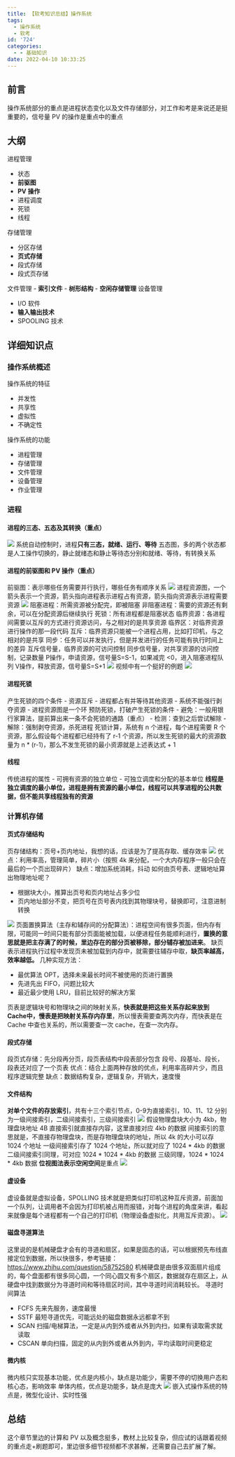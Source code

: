 ```yaml
---
title: 【软考知识总结】操作系统
tags:
  - 操作系统
  - 软考
id: '724'
categories:
  - - 基础知识
date: 2022-04-10 10:33:25
---
```


## 前言

操作系统部分的重点是进程状态变化以及文件存储部分，对工作和考是来说还是挺重要的，信号量 PV 的操作是重点中的重点

## 大纲

进程管理

*   状态
*   **前驱图**
*   **PV 操作**
*   进程调度
*   死锁
*   线程

存储管理

*   分区存储
*   **页式存储**
*   段式存储
*   段式页存储

文件管理 - **索引文件** - **树形结构** - **空闲存储管理** 设备管理

*   I/O 软件
*   **输入输出技术**
*   SPOOLING 技术

## 详细知识点

### 操作系统概述

操作系统的特征

*   并发性
*   共享性
*   虚拟性
*   不确定性

操作系统的功能

*   进程管理
*   存储管理
*   文件管理
*   设备管理
*   作业管理

### 进程

#### 进程的三态、五态及其转换（重点）

[![](../static/uploads/2022/04/wp_editor_md_b7fbb11467904744a8464ae044c0c746.jpg)](../static/uploads/2022/04/wp_editor_md_b7fbb11467904744a8464ae044c0c746.jpg) 系统自动控制时，进程**只有三态，就绪、运行、等待** 五态图，多的两个状态都是人工操作切换的，静止就绪态和静止等待态分别和就绪、等待，有转换关系

#### 进程的前驱图和 PV 操作（重点）

前驱图：表示哪些任务需要并行执行，哪些任务有顺序关系 [![](../static/uploads/2022/04/wp_editor_md_c56307a0cd806f05b373cc005d41409a.jpg)](../static/uploads/2022/04/wp_editor_md_c56307a0cd806f05b373cc005d41409a.jpg) 进程资源图，一个箭头表示一个资源，箭头指向进程表示进程占有资源，箭头指向资源表示进程需要资源 [![](../static/uploads/2022/04/wp_editor_md_a868d9a7a57ed35eb624cc4ce6571757.jpg)](../static/uploads/2022/04/wp_editor_md_a868d9a7a57ed35eb624cc4ce6571757.jpg) 阻塞进程：所需资源被分配完，即被阻塞 非阻塞进程：需要的资源还有剩余，可以在分配资源后继续执行 死锁：所有进程都是阻塞状态 临界资源：各进程间需要以互斥的方式进行资源访问，与之相对的是共享资源 临界区：对临界资源进行操作的那一段代码 互斥：临界资源只能被一个进程占用，比如打印机，与之相对的是共享 同步：任务可以并发执行，但是并发进行的任务可能有执行时间上的差异 互斥信号量，临界资源的可访问控制 同步信号量，对共享资源的访问控制，记录数量 P操作，申请资源，信号量S=S-1，如果减完 <0，进入阻塞进程队列 V操作，释放资源，信号量S=S+1 [![](../static/uploads/2022/04/wp_editor_md_dff803595531bf234c32f19da8c3b585.jpg)](../static/uploads/2022/04/wp_editor_md_dff803595531bf234c32f19da8c3b585.jpg) 视频中有一个挺好的例题 [![](../static/uploads/2022/04/wp_editor_md_21f957319dee07925f711208c947d2f5.jpg)](../static/uploads/2022/04/wp_editor_md_21f957319dee07925f711208c947d2f5.jpg)

#### 进程死锁

产生死锁的四个条件 - 资源互斥 - 进程都占有并等待其他资源 - 系统不能强行剥夺资源 - 进程资源图是一个环 预防死锁，打破产生死锁的条件 - 避免：一般用银行家算法，提前算出来一条不会死锁的通路（重点） - 检测：查到之后尝试解除 - 解除：强制剥夺资源，杀死进程 死锁计算，系统有 n 个进程，每个进程需要 R 个资源，那么假设每个进程都已经持有了 r-1 个资源，所以发生死锁的最大的资源数量为 n \* (r-1)，那么不发生死锁的最小资源就是上述表达式 + 1

#### 线程

传统进程的属性 - 可拥有资源的独立单位 - 可独立调度和分配的基本单位 **线程是独立调度的最小单位，进程是拥有资源的最小单位，线程可以共享进程的公共数据，但不能共享线程独有的资源**

### 计算机存储

#### 页式存储结构

页存储结构：页号+页内地址，我想的话，应该是为了提高存取、缓存效率 [![](../static/uploads/2022/04/wp_editor_md_41737478293eb4de1b5616dafd5a2535.jpg)](../static/uploads/2022/04/wp_editor_md_41737478293eb4de1b5616dafd5a2535.jpg) 优点：利用率高，管理简单，碎片小（按照 4k 来分配，一个大内存程序一般只会在最后的一个页出现碎片） 缺点：增加系统消耗，抖动 如何由页号表、逻辑地址算出物理地址呢？

*   根据块大小，推算出页号和页内地址占多少位
*   页内地址部分不变，把页号在页号表内找到其物理块号，替换即可，注意进制转换

[![](../static/uploads/2022/04/wp_editor_md_9b0b77b479ae5a7edf46f610faa52820.jpg)](../static/uploads/2022/04/wp_editor_md_9b0b77b479ae5a7edf46f610faa52820.jpg) 页面置换算法（主存和辅存间的分配算法）：进程空间有很多页面，但内存有限，可能同一时间只能有部分页面能被加载，以便进程任务能顺利进行，**置换的意思就是把主存满了的时候，里边存在的部分页被移除，部分辅存被加进来**。 缺页表示进程执行过程中发现页未被加载到内存中，就需要往辅存中取，**缺页率越高，效率越低。** 几种实现方法：

*   最优算法 OPT，选择未来最长时间不被使用的页进行置换
*   先进先出 FIFO，问题比较大
*   最近最少使用 LRU，目前比较好的解决方案

页表是逻辑块号和物理块之间的映射关系，**快表就是把这些关系存起来放到Cache中，慢表是把映射关系存内存里**，所以慢表需要查两次内存，而快表是在 Cache 中查也关系的，所以需要查一次 cache，在查一次内存。

#### 段式存储

段页式存储：先分段再分页，段页表结构中段表部分包含 段号、段基址、段长，段表还对应了一个页表 优点：结合上面两种存放的优点，利用率高碎片少，而且程序逻辑完整 缺点：数据结构复杂，逻辑复杂，开销大，速度慢

#### 文件结构

**对单个文件的存放索引**，共有十三个索引节点，0-9为直接索引，10、11、12 分别为一级间接索引，二级间接索引，三级间接索引 [![](../static/uploads/2022/04/wp_editor_md_c28b92a149ae0e6ac0ab1cee017cca02.jpg)](../static/uploads/2022/04/wp_editor_md_c28b92a149ae0e6ac0ab1cee017cca02.jpg) 假设物理盘块大小为 4kb，物理盘块地址 4B 直接索引就直接存内容，这里直接对应 4kb 的数据 间接索引的意思就是，不直接存物理盘块，而是存物理盘块的地址，所以 4k 的大小可以存 1024 个地址 一级间接索引存了 1024 个地址，所以就对应了 1024 \* 4kb 的数据 二级间接索引同理，可对应 1024 \* 1024 \* 4kb 的数据 三级同理，1024 \* 1024 \* 4kb 数据 **位视图法表示空闲空间**是重点 [![](../static/uploads/2022/04/wp_editor_md_b5f88ce5940e72307f1e63036e31aae8.jpg)](../static/uploads/2022/04/wp_editor_md_b5f88ce5940e72307f1e63036e31aae8.jpg)

#### 虚设备

虚设备就是虚拟设备，SPOLLING 技术就是把类似打印机这种互斥资源，前面加一个队列，让调用者不会因为打印机被占用而报错，对每个进程的角度来讲，看起来就像是每个进程都有一个自己的打印机（物理设备虚拟化，共用互斥资源）。 [![](../static/uploads/2022/04/wp_editor_md_727f6775edbf77e57e9d452dace8ba19.jpg)](../static/uploads/2022/04/wp_editor_md_727f6775edbf77e57e9d452dace8ba19.jpg)

#### 磁盘寻道算法

这里说的是机械硬盘才会有的寻道和扇区，如果是固态的话，可以根据预先布线直接定位到数据，所以快很多，参考链接：https://www.zhihu.com/question/58752580 机械硬盘是由很多双面扇片组成的，每个盘面都有很多同心圆，一个同心圆又有多个扇区，数据就存在扇区上，从硬盘中找到数据分为寻道时间和等待扇区时间，其中寻道时间消耗较长。 寻道时间算法

*   FCFS 先来先服务，速度最慢
*   SSTF 最短寻道优先，可能远处的磁盘数据永远都拿不到
*   SCAN 扫描/电梯算法，一定是从内到外或者从外到内扫，如果有读取需求就读取
*   CSCAN 单向扫描，固定的从内到外或者从外到内，平均读取时间更稳定

#### 微内核

微内核只实现基本功能，优点是内核小，缺点是功能少，需要不停的切换用户态和核心态，影响效率 单体内核，优点是功能多，缺点是庞大 [![](../static/uploads/2022/04/wp_editor_md_a4dc3814ce788cf0c72e53b981476c50.jpg)](../static/uploads/2022/04/wp_editor_md_a4dc3814ce788cf0c72e53b981476c50.jpg) 嵌入式操作系统的特点是，微型化设计、实时性强

## 总结

这个章节里边的计算和 PV 以及概念挺多，教材上比较复杂，但应试的话跟着视频的重点走+刷题即可，里边很多细节视频都不求甚解，还需要自己去扩展了解。
